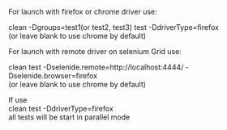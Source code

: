 For launch with firefox or chrome driver use:  

clean -Dgroups=test1(or test2, test3) test -DdriverType=firefox  
(or leave blank to use chrome by default)

For launch with remote driver on selenium Grid use:  

clean test -Dselenide.remote=http://localhost:4444/ -Dselenide.browser=firefox  
(or leave blank to use chrome by default)

If use  
clean test -DdriverType=firefox  
all tests will be start in parallel mode
